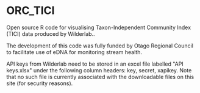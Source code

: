 # ORC_TICI
Open source R code for visualising Taxon-Independent Community Index (TICI) data produced by Wilderlab..

The development of this code was fully funded by Otago Regional Council to facilitate use of eDNA for monitoring stream health.

API keys from Wilderlab need to be stored in an excel file labelled "API keys.xlsx" under the following column headers: key, secret, xapikey. Note that no such file is currently associated with the downloadable files on this site (for security reasons).


